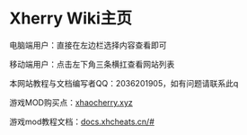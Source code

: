 # Xherry Wiki主页

电脑端用户：直接在左边栏选择内容查看即可

移动端用户：点击左下角三条横扛查看网站列表

本网站教程与文档编写者QQ：2036201905，如有问题请联系此q

游戏MOD购买点：[xhaocherry.xyz](https://xhaocherry.xyz/)

游戏mod教程文档：[docs.xhcheats.cn/#](https://docs.xhcheats.cn/#)


